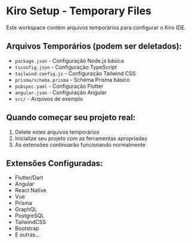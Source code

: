 # Kiro Setup - Temporary Files

Este workspace contém arquivos temporários para configurar o Kiro IDE.

## Arquivos Temporários (podem ser deletados):
- `package.json` - Configuração Node.js básica
- `tsconfig.json` - Configuração TypeScript
- `tailwind.config.js` - Configuração Tailwind CSS
- `prisma/schema.prisma` - Schema Prisma básico
- `pubspec.yaml` - Configuração Flutter
- `angular.json` - Configuração Angular
- `src/` - Arquivos de exemplo

## Quando começar seu projeto real:
1. Delete estes arquivos temporários
2. Inicialize seu projeto com as ferramentas apropriadas
3. As extensões continuarão funcionando normalmente

## Extensões Configuradas:
- Flutter/Dart
- Angular
- React Native  
- Vue
- Prisma
- GraphQL
- PostgreSQL
- TailwindCSS
- Bootstrap
- E outras...